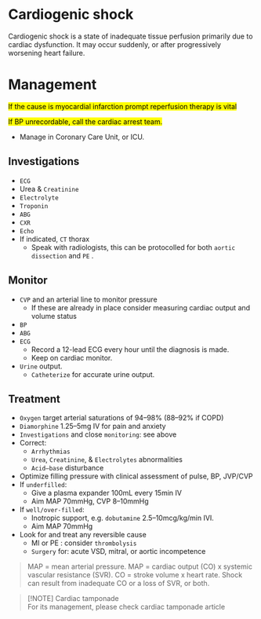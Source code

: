 # Cardiogenic shock

Cardiogenic shock is a state of inadequate tissue perfusion primarily due to cardiac
dysfunction. It may occur suddenly, or after progressively worsening heart failure.

# Management

<mark>If the cause is myocardial infarction prompt reperfusion therapy is vital</mark>

<mark>If BP unrecordable, call the cardiac arrest team.</mark>

- Manage in Coronary Care Unit, or ICU.
## Investigations

- `ECG` 
- Urea & `Creatinine`
- `Electrolyte` 
- `Troponin` 
- `ABG`
- `CXR` 
- `Echo` 
- If indicated, `CT` thorax
	- Speak with radiologists, this can be protocolled for both `aortic dissection` and `PE` .

## Monitor

- `CVP` and an arterial line to monitor pressure
	- If these are already in place consider measuring cardiac output and volume status
- `BP`
- `ABG`
- `ECG`
	- Record a 12-lead ECG every hour until the diagnosis is made.
	- Keep on cardiac monitor.
- `Urine` output.
	- `Catheterize` for accurate urine output.

## Treatment

- `Oxygen` target arterial saturations of 94–98% (88–92% if COPD)
- `Diamorphine` 1.25–5mg IV for pain and anxiety
- `Investigations` and close `monitoring`: see above
- Correct:
	- `Arrhythmias`
	- `Urea`, `Creatinine`, & `Electrolytes` abnormalities
	- `Acid–base` disturbance
- Optimize filling pressure with clinical assessment of pulse, BP, JVP/CVP
- If `underfilled`: 
	- Give a plasma expander 100mL every 15min IV
	- Aim MAP 70mmHg, CVP 8–10mmHg
- If `well/over-filled`:
	- Inotropic support, e.g. `dobutamine` 2.5–10mcg/kg/min IVI.
	- Aim MAP 70mmHg
- Look for and treat any reversible cause
	- MI or PE : consider `thrombolysis`
	- `Surgery` for: acute VSD, mitral, or aortic incompetence



> MAP = mean arterial pressure.
> MAP = cardiac output (CO) x systemic vascular resistance (SVR).
> CO = stroke volume x heart rate.
> Shock can result from inadequate CO or a loss of SVR, or both.


> [!NOTE] Cardiac tamponade <br />
> For its management, please check cardiac tamponade article 

